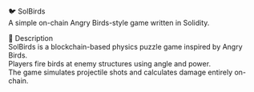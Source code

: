 🐦 SolBirds           
A simple on-chain Angry Birds-style game written in Solidity.      
         
🎯 Description     
SolBirds is a blockchain-based physics puzzle game inspired by Angry Birds.          
Players fire birds at enemy structures using angle and power.             
The game simulates projectile shots and calculates damage entirely on-chain.            
   
